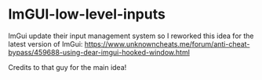 # ImGUI-low-level-inputs
ImGui update their input management system so I reworked this idea for the latest version of ImGui: https://www.unknowncheats.me/forum/anti-cheat-bypass/459688-using-dear-imgui-hooked-window.html

Credits to that guy for the main idea!
